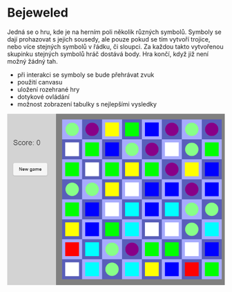 # Bejeweled
Jedná se o hru, kde je na herním poli několik různých symbolů. Symboly se dají prohazovat s jejich sousedy, ale pouze pokud se tím vytvoří trojice, nebo více stejných symbolů v řádku, či sloupci. Za každou takto vytvořenou skupinku stejných symbolů hráč dostává body. Hra končí, když již není možný žádný tah.

- při interakci se symboly se bude přehrávat zvuk
- použití canvasu
- uložení rozehrané hry
- dotykové ovládání
- možnost zobrazení tabulky s nejlepšími vysledky

![alt text](https://github.com/koz0202/Bejeweled/blob/master/bej.png)
